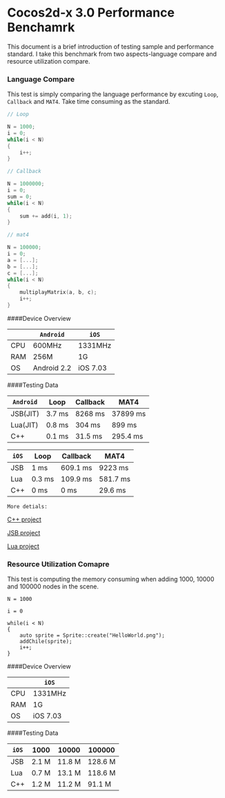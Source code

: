 # Cocos2d-x 3.0 Performance Benchamrk

This document is a brief introduction of testing sample and performance standard. I take this benchmark from two aspects-language compare and resource utilization compare.

### Language Compare

This test is simply comparing the language performance by excuting `Loop`, `Callback` and `MAT4`. Take time consuming as the standard.

```cpp
// Loop

N = 1000;
i = 0;
while(i < N)
{
	i++;
}
```

```cpp
// Callback

N = 1000000;
i = 0;
sum = 0;
while(i < N)
{
	sum += add(i, 1);
}
```

```cpp
// mat4

N = 100000;
i = 0;
a = [...];
b = [...];
c = [...];
while(i < N)
{
	multiplayMatrix(a, b, c);
	i++;
}
```

####Device Overview

|             |`Android`   |`iOS`    |
|-------------|------------|---------|
|CPU          |600MHz      |1331MHz  |
|RAM          |256M        |1G       |
|OS           |Android 2.2 |iOS 7.03 |

####Testing Data

|`Android`    |Loop        |Callback        |MAT4        |
|-------------|------------|----------------|------------|
|JSB(JIT)     |3.7 ms      |8268 ms         |37899 ms    |
|Lua(JIT)     |0.8 ms      |304  ms         |899   ms    |
|C++          |0.1 ms      |31.5 ms         |295.4 ms    |

|`iOS`        |Loop        |Callback        |MAT4        |
|-------------|------------|----------------|------------|
|JSB          |1   ms      |609.1 ms        |9223  ms    |
|Lua          |0.3 ms      |109.9 ms        |581.7 ms    |
|C++          |0   ms      |0     ms        |29.6  ms    |


`More detials:`

[C++ project](https://github.com/gloryming/Language_Cpp)

[JSB project](https://github.com/gloryming/Language_JS)

[Lua project](https://github.com/gloryming/Language_Lua)

### Resource Utilization Comapre

This test is computing the memory consuming when adding 1000, 10000 and 100000 nodes in the scene.

```
N = 1000

i = 0

while(i < N)
{
	auto sprite = Sprite::create("HelloWorld.png");
	addChile(sprite);
	i++;
}
```

####Device Overview

|             |`iOS`    |
|-------------|---------|
|CPU          |1331MHz  |
|RAM          |1G       |
|OS           |iOS 7.03 |

####Testing Data

|`iOS`        |1000        |10000           |100000      |
|-------------|------------|----------------|------------|
|JSB          |2.1  M      |11.8   M        |128.6  M    |
|Lua          |0.7  M      |13.1   M        |118.6  M    |
|C++          |1.2  M      |11.2   M        |91.1   M    |
